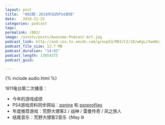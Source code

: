 ```yaml
---
layout: post
title:  "002期：2018年玩的PS4游戏"
date:   2018-12-22
categories: podcast
tags:
permalink: /002/
image: /assets/posts/Awesome-Podcast-Art.jpg
podcast_link: http://aod.cos.tx.xmcdn.com/group53/M03/C2/18/wKgLcVweNsyQl04GAQIXkuoDkIc095.m4a
podcast_file_size: 13.7 MB
podcast_duration: "14:02"
podcast_length: 13654375
podcast_guid: 

---
```


{% include audio.html %}

1811电台第二次播音：

- 今年的游戏成绩
- PS4游戏资料同步网站：[psnine](https://psnine.com) 和 [psnprofiles](https://psnprofiles.com/)
- 年度推荐游戏：荒野大镖客2 / 战神 / 雷曼传奇 / 风之旅人
- 结尾音乐：荒野大镖客2音乐《May I》
